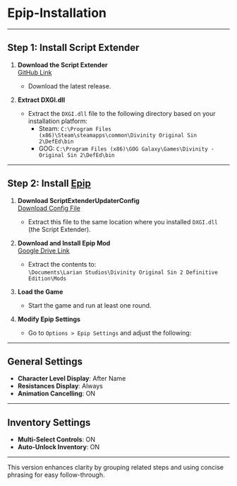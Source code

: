 # Epip-Installation
---
## Step 1: Install Script Extender

1. **Download the Script Extender**  
   [GitHub Link](https://github.com/Norbyte/ositools/releases)  
   * Download the latest release.
     
2. **Extract DXGI.dll**  
   * Extract the `DXGI.dll` file to the following directory based on your installation platform:
     - Steam: `C:\Program Files (x86)\Steam\steamapps\common\Divinity Original Sin 2\DefEd\bin`
     - GOG: `C:\Program Files (x86)\GOG Galaxy\Games\Divinity - Original Sin 2\DefEd\bin`

---
## Step 2: Install [Epip](https://www.pinewood.team/epip/patchnotes/)

1. **Download ScriptExtenderUpdaterConfig**  
   [Download Config File](https://www.pinewood.team/epip/ScriptExtenderUpdaterConfig.json)  
   * Extract this file to the same location where you installed `DXGI.dll` (the Script Extender).

2. **Download and Install Epip Mod**  
   [Google Drive Link](https://drive.google.com/file/d/1ET1BPwS52uf46PKLrnxjIEhI1mHxDr-X/view?usp=sharing)  
   * Extract the contents to:  
     `\Documents\Larian Studios\Divinity Original Sin 2 Definitive Edition\Mods`

3. **Load the Game**  
   * Start the game and run at least one round.

4. **Modify Epip Settings**  
   * Go to `Options > Epip Settings` and adjust the following:

---

## General Settings

- **Character Level Display**: After Name  
- **Resistances Display**: Always  
- **Animation Cancelling**: ON

---

## Inventory Settings

- **Multi-Select Controls**: ON  
- **Auto-Unlock Inventory**: ON

---

This version enhances clarity by grouping related steps and using concise phrasing for easy follow-through.
